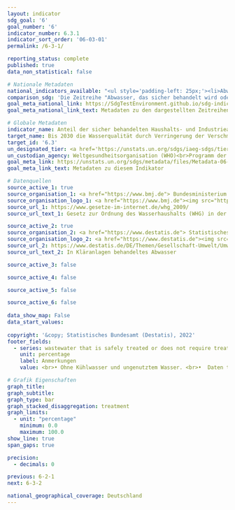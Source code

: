 ```yaml
---
layout: indicator    
sdg_goal: '6'    
goal_number: '6'    
indicator_number: 6.3.1    
indicator_sort_order: '06-03-01'    
permalink: /6-3-1/    

reporting_status: complete    
published: true    
data_non_statistical: false    

# Nationale Metadaten    
national_indicators_available: "<ul style='padding-left: 25px;'><li>Abwasser, das sicher behandelt wird oder nicht behandlungsbedürftig ist</li> <li> Abwasser und Kühlwasser</li></ul>"    
comparison_sdg: 'Die Zeitreihe "Abwasser, das sicher behandelt wird oder nicht behandlungsbedürftig ist" entspricht den globalen Metadaten. Die Zeitreihe "Abwasser und Kühlwasser" bietet zusätzliche Informationen.'    
goal_meta_national_link: https://SdgTestEnvironment.github.io/sdg-indicators/public/Meta/6.3.1.pdf
goal_meta_national_link_text: Metadaten zu den dargestellten Zeitreihen    

# Globale Metadaten    
indicator_name: Anteil der sicher behandelten Haushalts- und Industrieabwässer    
target_name: Bis 2030 die Wasserqualität durch Verringerung der Verschmutzung, Beendigung des Einbringens und Minimierung der Freisetzung gefährlicher Chemikalien und Stoffe, Halbierung des Anteils unbehandelten Abwassers und eine beträchtliche Steigerung der Wiederaufbereitung und gefahrlosen Wiederverwendung weltweit verbessern    
target_id: '6.3'    
un_designated_tier: <a href='https://unstats.un.org/sdgs/iaeg-sdgs/tier-classification/' title='Klicken Sie hier um weitere Informationen zur UN-Tier-Klassifikation zu erhalten.'  target='_blank'>Tier II</a>    
un_custodian_agency: Weltgesundheitsorganisation (WHO)<br>Programm der Vereinten Nationen für menschliche Siedlungen (UN-Habitat)<br>Statistische Division der Vereinten Nationen (UNSD)    
goal_meta_link: https://unstats.un.org/sdgs/metadata/files/Metadata-06-03-01.pdf    
goal_meta_link_text: Metadaten zu diesem Indikator        

# Datenquellen
source_active_1: true
source_organisation_1: <a href="https://www.bmj.de"> Bundesministerium der Justiz (BMJ) und das Bundesamt für Justiz (BfJ) </a>
source_organisation_logo_1: <a href="https://www.bmj.de"><img src="https://g205sdgs.github.io/sdg-indicators/public/OrgImgDe/bmj.png" alt="Logo bmj" style="height:60px; width:148px"/></a>
source_url_1: https://www.gesetze-im-internet.de/whg_2009/
source_url_text_1: Gesetz zur Ordnung des Wasserhaushalts (WHG) in der jeweils gültigen Fassung

source_active_2: true
source_organisation_2: <a href="https://www.destatis.de"> Statistisches Bundesamt (Destatis) </a>
source_organisation_logo_2: <a href="https://www.destatis.de"><img src="https://g205sdgs.github.io/sdg-indicators/public/OrgImgDe/destatis.png" alt="Logo destatis" style="height:60px; width:148px"/></a>
source_url_2: https://www.destatis.de/DE/Themen/Gesellschaft-Umwelt/Umwelt/Wasserwirtschaft/_inhalt.html#sprg238684
source_url_text_2: In Kläranlagen behandeltes Abwasser

source_active_3: false

source_active_4: false

source_active_5: false

source_active_6: false
    
data_show_map: False    
data_start_values:     
    
copyright: '&copy; Statistisches Bundesamt (Destatis), 2022'    
footer_fields:
  - series: wastewater that is safely treated or does not require treatment
    unit: percentage
    label: Anmerkungen
    value: <br>• Ohne Kühlwasser und ungenutztem Wasser. <br>•  Daten teilweise geschätzt.    

# Grafik Eigenschaften    
graph_title: 
graph_subtitle:     
graph_type: bar
graph_stacked_disaggregation: treatment    
graph_limits:
  - unit: "percentage"
    minimum: 0.0
    maximum: 100.0
show_line: true
span_gaps: true

precision:
  - decimals: 0    

previous: 6-2-1    
next: 6-3-2    

national_geographical_coverage: Deutschland    
---
```


<span></span>